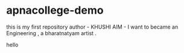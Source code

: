 # apnacollege-demo
this  is my first repository
author - KHUSHI
AIM - I want to became an Engineering , a bharatnatyam artist .

hello 
